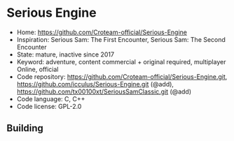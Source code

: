 # Serious Engine

- Home: https://github.com/Croteam-official/Serious-Engine
- Inspiration: Serious Sam: The First Encounter, Serious Sam: The Second Encounter
- State: mature, inactive since 2017
- Keyword: adventure, content commercial + original required, multiplayer Online, official
- Code repository: https://github.com/Croteam-official/Serious-Engine.git, https://github.com/icculus/Serious-Engine.git (@add), https://github.com/tx00100xt/SeriousSamClassic.git (@add)
- Code language: C, C++
- Code license: GPL-2.0

## Building
